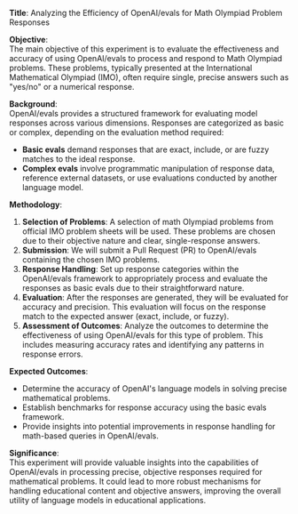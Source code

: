 

**Title**: Analyzing the Efficiency of OpenAI/evals for Math Olympiad Problem Responses

**Objective**:  
The main objective of this experiment is to evaluate the effectiveness and accuracy of using OpenAI/evals to process and respond to Math Olympiad problems. These problems, typically presented at the International Mathematical Olympiad (IMO), often require single, precise answers such as "yes/no" or a numerical response.

**Background**:  
OpenAI/evals provides a structured framework for evaluating model responses across various dimensions. Responses are categorized as basic or complex, depending on the evaluation method required:
- **Basic evals** demand responses that are exact, include, or are fuzzy matches to the ideal response.
- **Complex evals** involve programmatic manipulation of response data, reference external datasets, or use evaluations conducted by another language model.

**Methodology**:  
1. **Selection of Problems**: A selection of math Olympiad problems from official IMO problem sheets will be used. These problems are chosen due to their objective nature and clear, single-response answers.
2. **Submission**: We will submit a Pull Request (PR) to OpenAI/evals containing the chosen IMO problems.
3. **Response Handling**: Set up response categories within the OpenAI/evals framework to appropriately process and evaluate the responses as basic evals due to their straightforward nature.
4. **Evaluation**: After the responses are generated, they will be evaluated for accuracy and precision. This evaluation will focus on the response match to the expected answer (exact, include, or fuzzy).
5. **Assessment of Outcomes**: Analyze the outcomes to determine the effectiveness of using OpenAI/evals for this type of problem. This includes measuring accuracy rates and identifying any patterns in response errors.

**Expected Outcomes**:  
- Determine the accuracy of OpenAI's language models in solving precise mathematical problems.
- Establish benchmarks for response accuracy using the basic evals framework.
- Provide insights into potential improvements in response handling for math-based queries in OpenAI/evals.

**Significance**:  
This experiment will provide valuable insights into the capabilities of OpenAI/evals in processing precise, objective responses required for mathematical problems. It could lead to more robust mechanisms for handling educational content and objective answers, improving the overall utility of language models in educational applications.

